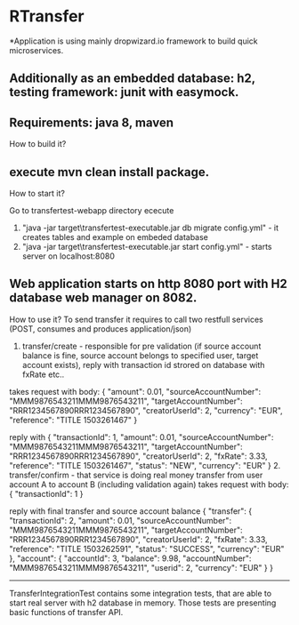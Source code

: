 RTransfer
==========
*Application is using mainly dropwizard.io framework to build quick microservices.

Additionally as an embedded database: h2, testing framework: junit with easymock.
---
Requirements:
java 8, maven
---
How to build it?

execute mvn clean install package.
---
How to start it?

Go to transfertest-webapp directory
ececute 
1. "java -jar target\transfertest-executable.jar db migrate config.yml" - it creates tables and example on embeded database
2. "java -jar target\transfertest-executable.jar start config.yml" - starts server on localhost:8080

Web application starts on http 8080 port with H2 database web manager on 8082.
---
How to use it?
To send transfer it requires to call two restfull services (POST, consumes and produces application/json)
1. transfer/create - responsible for pre validation (if source account balance is fine, source account belongs to specified user, target account exists), reply with transaction id strored on database with fxRate etc..

takes request with body:
{
    "amount": 0.01,
    "sourceAccountNumber": "MMM9876543211MMM9876543211",
    "targetAccountNumber": "RRR1234567890RRR1234567890",
    "creatorUserId": 2,
    "currency": "EUR",
    "reference": "TITLE 1503261467"
}

reply with 
{
    "transactionId": 1,
    "amount": 0.01,
    "sourceAccountNumber": "MMM9876543211MMM9876543211",
    "targetAccountNumber": "RRR1234567890RRR1234567890",
    "creatorUserId": 2,
    "fxRate": 3.33,
    "reference": "TITLE 1503261467",
    "status": "NEW",
    "currency": "EUR"
}
2. transfer/confirm - that service is doing real money transfer from user account A to account B (including validation again)
takes request with body:
{
	"transactionId": 1
}

reply with final transfer and source account balance
{
    "transfer": {
        "transactionId": 2,
        "amount": 0.01,
        "sourceAccountNumber": "MMM9876543211MMM9876543211",
        "targetAccountNumber": "RRR1234567890RRR1234567890",
        "creatorUserId": 2,
        "fxRate": 3.33,
        "reference": "TITLE 1503262591",
        "status": "SUCCESS",
        "currency": "EUR"
    },
    "account": {
        "accountId": 3,
        "balance": 9.98,
        "accountNumber": "MMM9876543211MMM9876543211",
        "userid": 2,
        "currency": "EUR"
    }
}

---
TransferIntegrationTest contains some integration tests, that are able to start real server with h2 database in memory.
Those tests are presenting basic functions of transfer API.
